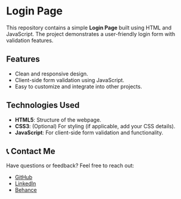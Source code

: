 # Login Page

This repository contains a simple **Login Page** built using HTML and JavaScript. The project demonstrates a user-friendly login form with validation features.

## Features

- Clean and responsive design.
- Client-side form validation using JavaScript.
- Easy to customize and integrate into other projects.

## Technologies Used

- **HTML5**: Structure of the webpage.
- **CSS3**: (Optional) For styling (if applicable, add your CSS details).
- **JavaScript**: For client-side form validation and functionality.


<section id="contact-me">
  <h2>📞 Contact Me</h2>
  <p>Have questions or feedback? Feel free to reach out:</p>
  <ul>
    <li><a href="https://github.com/TIRTH0409" target="_blank">GitHub</a></li>
    <li><a href="https://linkedin.com/in/tirth0409" target="_blank">LinkedIn</a></li>
    <li><a href="https://behance.net/TIRTH0409" target="_blank">Behance</a></li>
  </ul>
</section>

